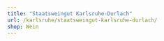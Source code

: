 ```yaml
---
title: "Staatsweingut Karlsruhe-Durlach"
url: /karlsruhe/staatsweingut-karlsruhe-durlach/
shop: Wein
---
```

